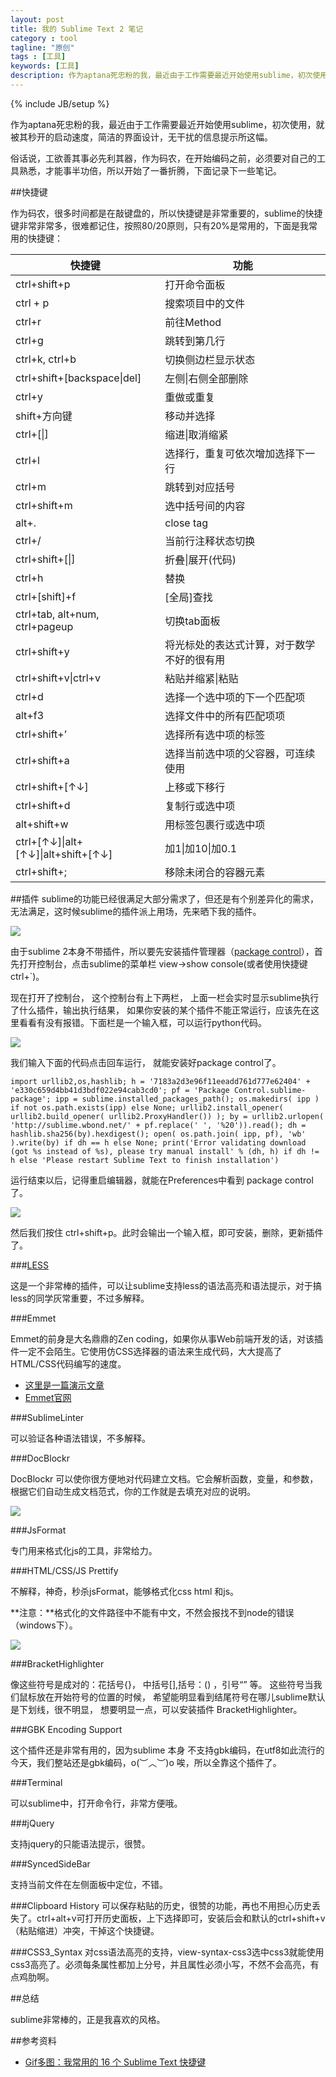 ```yaml
---
layout: post
title: 我的 Sublime Text 2 笔记
category : tool
tagline: "原创"
tags : [工具]
keywords: [工具]
description: 作为aptana死忠粉的我，最近由于工作需要最近开始使用sublime，初次使用，就被其秒开的启动速度，简洁的界面设计，无干扰的信息提示所这幅。
---
```

{% include JB/setup %}

作为aptana死忠粉的我，最近由于工作需要最近开始使用sublime，初次使用，就被其秒开的启动速度，简洁的界面设计，无干扰的信息提示所这幅。

俗话说，工欲善其事必先利其器，作为码农，在开始编码之前，必须要对自己的工具熟悉，才能事半功倍，所以开始了一番折腾，下面记录下一些笔记。

##快捷键

作为码农，很多时间都是在敲键盘的，所以快捷键是非常重要的，sublime的快捷键非常非常多，很难都记住，按照80/20原则，只有20%是常用的，下面是我常用的快捷键：

<table class="table">
<thead>
<tr><th>快捷键</th><th>功能</th></tr>
</thead>
<tbody>
<tr><td>ctrl+shift+p</td><td>打开命令面板</td></tr>
<tr><td>ctrl + p</td><td>搜索项目中的文件</td></tr>
<tr><td>ctrl+r</td><td>前往Method</td></tr>
<tr><td>ctrl+g</td><td>跳转到第几行</td></tr>
<tr><td>ctrl+k, ctrl+b</td><td>切换侧边栏显示状态</td></tr>
<tr><td>ctrl+shift+[backspace|del]</td><td>左侧|右侧全部删除</td></tr>
<tr><td>ctrl+y</td><td>重做或重复</td></tr>
<tr><td>shift+方向键</td><td>移动并选择</td></tr>
<tr><td>ctrl+[|]</td><td>缩进|取消缩紧</td></tr>
<tr><td>ctrl+l</td><td>选择行，重复可依次增加选择下一行</td></tr>
<tr><td>ctrl+m</td><td>跳转到对应括号</td></tr>
<tr><td>ctrl+shift+m</td><td>选中括号间的内容</td></tr>
<tr><td>alt+.</td><td>close tag</td></tr>
<tr><td>ctrl+/</td><td>当前行注释状态切换</td></tr>
<tr><td>ctrl+shift+[|]</td><td>折叠|展开(代码)</td></tr>
<tr><td>ctrl+h</td><td>替换</td></tr>
<tr><td>ctrl+[shift]+f</td><td>[全局]查找</td></tr>
<tr><td>ctrl+tab, alt+num, ctrl+pageup</td><td>切换tab面板</td></tr>
<tr><td>ctrl+shift+y</td><td>将光标处的表达式计算，对于数学不好的很有用</td></tr>
<tr><td>ctrl+shift+v|ctrl+v</td><td>粘贴并缩紧|粘贴</td></tr>
<tr><td>ctrl+d</td><td>选择一个选中项的下一个匹配项</td></tr>
<tr><td>alt+f3</td><td>选择文件中的所有匹配项项</td></tr>
<tr><td>ctrl+shift+’</td><td>选择所有选中项的标签</td></tr>
<tr><td>ctrl+shift+a</td><td>选择当前选中项的父容器，可连续使用</td></tr>
<tr><td>ctrl+shift+[↑↓]</td><td>上移或下移行</td></tr>
<tr><td>ctrl+shift+d</td><td>复制行或选中项</td></tr>
<tr><td>alt+shift+w</td><td>用标签包裹行或选中项</td></tr>
<tr><td>ctrl+[↑↓]|alt+[↑↓]|alt+shift+[↑↓]</td><td>加1|加10|加0.1</td></tr>
<tr><td>ctrl+shift+;</td><td>移除未闭合的容器元素</td></tr>
</tbody>
</table>

##插件
sublime的功能已经很满足大部分需求了，但还是有个别差异化的需求，无法满足，这时候sublime的插件派上用场，先来晒下我的插件。

![]({{BLOG_IMG}}141.png)

由于sublime 2本身不带插件，所以要先安装插件管理器（[package control](https://sublime.wbond.net/)），首先打开控制台，点击sublime的菜单栏 view->show console(或者使用快捷键 ctrl+`)。

现在打开了控制台， 这个控制台有上下两栏， 上面一栏会实时显示sublime执行了什么插件，输出执行结果， 如果你安装的某个插件不能正常运行，应该先在这里看看有没有报错。下面栏是一个输入框，可以运行python代码。

![]({{BLOG_IMG}}142.png)

我们输入下面的代码点击回车运行， 就能安装好package control了。

	import urllib2,os,hashlib; h = '7183a2d3e96f11eeadd761d777e62404' + 'e330c659d4bb41d3bdf022e94cab3cd0'; pf = 'Package Control.sublime-package'; ipp = sublime.installed_packages_path(); os.makedirs( ipp ) if not os.path.exists(ipp) else None; urllib2.install_opener( urllib2.build_opener( urllib2.ProxyHandler()) ); by = urllib2.urlopen( 'http://sublime.wbond.net/' + pf.replace(' ', '%20')).read(); dh = hashlib.sha256(by).hexdigest(); open( os.path.join( ipp, pf), 'wb' ).write(by) if dh == h else None; print('Error validating download (got %s instead of %s), please try manual install' % (dh, h) if dh != h else 'Please restart Sublime Text to finish installation')

运行结束以后，记得重启编辑器，就能在Preferences中看到 package control了。

![]({{BLOG_IMG}}143.bmp)

然后我们按住 ctrl+shift+p。此时会输出一个输入框，即可安装，删除，更新插件了。

###[LESS](https://github.com/danro/LESS-sublime)

这是一个非常棒的插件，可以让sublime支持less的语法高亮和语法提示，对于搞less的同学灰常重要，不过多解释。

###Emmet

Emmet的前身是大名鼎鼎的Zen coding，如果你从事Web前端开发的话，对该插件一定不会陌生。它使用仿CSS选择器的语法来生成代码，大大提高了HTML/CSS代码编写的速度。

- [这里是一篇演示文章](http://www.iteye.com/news/27580)
- [Emmet官网](http://docs.emmet.io/)

###SublimeLinter

可以验证各种语法错误，不多解释。

###DocBlockr

DocBlockr 可以使你很方便地对代码建立文档。它会解析函数，变量，和参数，根据它们自动生成文档范式，你的工作就是去填充对应的说明。

![]({{BLOG_IMG}}144.gif)

###JsFormat

专门用来格式化js的工具，非常给力。

###HTML/CSS/JS Prettify

不解释，神奇，秒杀jsFormat，能够格式化css html 和js。

**注意：**格式化的文件路径中不能有中文，不然会报找不到node的错误（windows下）。

![]({BLOG_IMG/168.png})

###BracketHighlighter

像这些符号是成对的：花括号{}， 中括号[],括号：() ，引号“” 等。 这些符号当我们鼠标放在开始符号的位置的时候， 希望能明显看到结尾符号在哪儿sublime默认是下划线，很不明显， 想要明显一点，可以安装插件  BracketHighlighter。

###GBK Encoding Support

这个插件还是非常有用的，因为sublime 本身 不支持gbk编码，在utf8如此流行的今天，我们整站还是gbk编码，o(︶︿︶)o 唉，所以全靠这个插件了。

###Terminal

可以sublime中，打开命令行，非常方便哦。

###jQuery

支持jquery的只能语法提示，很赞。

###SyncedSideBar

支持当前文件在左侧面板中定位，不错。

###Clipboard History
可以保存粘贴的历史，很赞的功能，再也不用担心历史丢失了。ctrl+alt+v可打开历史面板，上下选择即可，安装后会和默认的ctrl+shift+v（粘贴缩进）冲突，干掉这个快捷键。

###CSS3_Syntax
对css语法高亮的支持，view-syntax-css3选中css3就能使用css3高亮了。必须每条属性都加上分号，并且属性必须小写，不然不会高亮，有点鸡肋啊。

##总结

sublime非常棒的，正是我喜欢的风格。

##参考资料

- [Gif多图：我常用的 16 个 Sublime Text 快捷键](http://blog.jobbole.com/82527/)